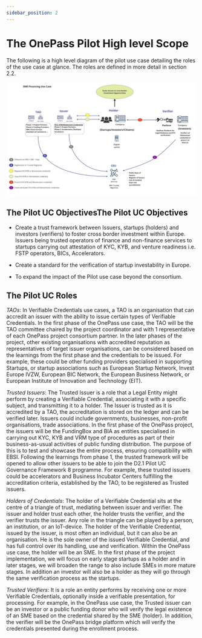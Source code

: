 ```yaml
---
sidebar_position: 2
---
```


# The OnePass Pilot High level Scope

The following is a high level diagram of the pilot use case detailing the roles of the use case at glance. The
roles are defined in more detail in section 2.2.

![SME financing Trust framework, high level diagram.](./img/SME-financing-trust-framework.jpg)

## The Pilot UC ObjectivesThe Pilot UC Objectives

- Create a trust framework between Issuers, startups (holders) and investors (verifiers) to foster cross
  border investment within Europe. Issuers being trusted operators of finance and non-finance services
  to startups carrying out attestation of KYC, KYB, and venture readiness i.e. FSTP operators, BICs,
  Accelerators.

- Create a standard for the verification of startup investability in Europe.
- To expand the impact of the Pilot use case beyond the consortium.

## The Pilot UC Roles

_TAOs_: In Verifiable Credentials use cases, a TAO is an organisation that can accredit an issuer with the
ability to issue certain types of Verifiable Credentials. In the first phase of the OnePass use case, the TAO
will be the TAO committee chaired by the project coordinator and with 1 representative of each OnePass
project consortium partner. In the later phases of the project, other existing organisations with accredited
reputation as representatives of target issuer organisations, can be considered based on the learnings from
the first phase and the credentials to be issued. For example, these could be other funding providers
specialised in supporting Startups, or startup associations such as European Startup Network, Invest
Europe IVZW, European BIC Network, the European Business Network, or European Institute of Innovation
and Technology (EIT).

_Trusted Issuers_: The Trusted Issuer is a role that a Legal Entity might perform by creating a Verifiable
Credential, associating it with a specific subject, and transmitting it to a holder. The Issuer is trusted as it is
accredited by a TAO, the accreditation is stored on the ledger and can be verified later. Issuers could include
governments, businesses, non-profit organisations, trade associations. In the first phase of the OnePass
project, the issuers will be the FundingBox and BIA as entities specialised in carrying out KYC, KYB and VRM
type of procedures as part of their business-as-usual activities of public funding distribution. The purpose
of this is to test and showcase the entire process, ensuring compatibility with EBSI. Following the learnings
from phase 1, the trusted framework will be opened to allow other issuers to be able to join the D2.1 Pilot
UC Governance Framework 8 programme. For example, these trusted issuers could be accelerators and
Business Incubator Centers fulfilling the accreditation criteria, established by the TAO, to be registered as
Trusted issuers.

_Holders of Credentials_: The holder of a Verifiable Credential sits at the centre of a triangle of trust,
mediating between issuer and verifier. The issuer and holder trust each other, the holder trusts the verifier,
and the verifier trusts the issuer. Any role in the triangle can be played by a person, an institution, or an
IoT-device. The holder of the Verifiable Credential, issued by the issuer, is most often an individual, but it
can also be an organisation. He is the sole owner of the issued Verifiable Credential, and has full control
over its handling, use and verification. Within the OnePass use case, the holder will be an SME. In the first
phase of the project implementation, we will focus on early stage startups as a holder and in later stages,
we will broaden the range to also include SMEs in more mature stages. In addition an investor will also be
a holder as they will go through the same verification process as the startups.

_Trusted Verifiers_: It is a role an entity performs by receiving one or more Verifiable Credentials, optionally
inside a verifiable presentation, for processing. For example, in the OnePass use case, the Trusted issuer
can be an investor or a public funding donor who will verify the legal existence of an SME based on the
credential shared by the SME (holder). In addition, the verifier will be the OnePass bridge platform which
will verify the credentials presented during the enrollment process.
